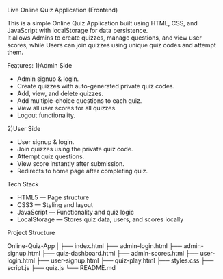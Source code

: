 Live Online Quiz Application (Frontend)

This is a simple Online Quiz Application built using HTML, CSS, and JavaScript with localStorage for data persistence.  
It allows Admins to create quizzes, manage questions, and view user scores, while Users can join quizzes using unique quiz codes and attempt them.

Features:
1)Admin Side
- Admin signup & login.
- Create quizzes with auto-generated private quiz codes.
- Add, view, and delete quizzes.
- Add multiple-choice questions to each quiz.
- View all user scores for all quizzes.
- Logout functionality.

2)User Side
- User signup & login.
- Join quizzes using the private quiz code.
- Attempt quiz questions.
- View score instantly after submission.
- Redirects to home page after completing quiz.

Tech Stack
- HTML5 — Page structure
- CSS3 — Styling and layout
- JavaScript — Functionality and quiz logic
- LocalStorage — Stores quiz data, users, and scores locally

Project Structure

Online-Quiz-App
|
├── index.html 
├── admin-login.html
├── admin-signup.html
├── quiz-dashboard.html 
├── admin-scores.html 
├── user-login.html
├── user-signup.html 
├── quiz-play.html 
├── styles.css 
├── script.js
├── quiz.js
└── README.md
